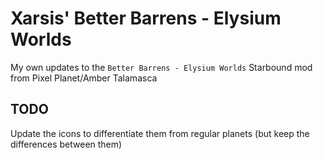 # Xarsis' Better Barrens - Elysium Worlds

My own updates to the `Better Barrens - Elysium Worlds` Starbound mod from Pixel Planet/Amber Talamasca

## TODO

Update the icons to differentiate them from regular planets (but keep the differences between them)